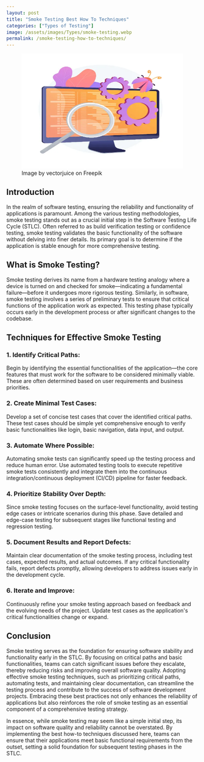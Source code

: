 ```yaml
---
layout: post
title: "Smoke Testing Best How To Techniques"
categories: ["Types of Testing"]
image: /assets/images/Types/smoke-testing.webp
permalink: /smoke-testing-how-to-techniques/
---
```


<figure>
  <img src="/assets/images/Types/smoke-testing.webp" alt="smoke testing techniques" />
  <figcaption>Image by vectorjuice on Freepik</figcaption>
</figure>

## Introduction

In the realm of software testing, ensuring the reliability and functionality of applications is paramount. Among the various testing methodologies, smoke testing stands out as a crucial initial step in the Software Testing Life Cycle (STLC). Often referred to as build verification testing or confidence testing, smoke testing validates the basic functionality of the software without delving into finer details. Its primary goal is to determine if the application is stable enough for more comprehensive testing.

## What is Smoke Testing?

Smoke testing derives its name from a hardware testing analogy where a device is turned on and checked for smoke—indicating a fundamental failure—before it undergoes more rigorous testing. Similarly, in software, smoke testing involves a series of preliminary tests to ensure that critical functions of the application work as expected. This testing phase typically occurs early in the development process or after significant changes to the codebase.

## Techniques for Effective Smoke Testing

### 1. Identify Critical Paths: 
Begin by identifying the essential functionalities of the application—the core features that must work for the software to be considered minimally viable. These are often determined based on user requirements and business priorities.

### 2. Create Minimal Test Cases: 
Develop a set of concise test cases that cover the identified critical paths. These test cases should be simple yet comprehensive enough to verify basic functionalities like login, basic navigation, data input, and output.

### 3. Automate Where Possible: 
Automating smoke tests can significantly speed up the testing process and reduce human error. Use automated testing tools to execute repetitive smoke tests consistently and integrate them into the continuous integration/continuous deployment (CI/CD) pipeline for faster feedback.

### 4. Prioritize Stability Over Depth: 
Since smoke testing focuses on the surface-level functionality, avoid testing edge cases or intricate scenarios during this phase. Save detailed and edge-case testing for subsequent stages like functional testing and regression testing.

### 5. Document Results and Report Defects: 
Maintain clear documentation of the smoke testing process, including test cases, expected results, and actual outcomes. If any critical functionality fails, report defects promptly, allowing developers to address issues early in the development cycle.

### 6. Iterate and Improve: 
Continuously refine your smoke testing approach based on feedback and the evolving needs of the project. Update test cases as the application's critical functionalities change or expand.

## Conclusion

Smoke testing serves as the foundation for ensuring software stability and functionality early in the STLC. By focusing on critical paths and basic functionalities, teams can catch significant issues before they escalate, thereby reducing risks and improving overall software quality. Adopting effective smoke testing techniques, such as prioritizing critical paths, automating tests, and maintaining clear documentation, can streamline the testing process and contribute to the success of software development projects. Embracing these best practices not only enhances the reliability of applications but also reinforces the role of smoke testing as an essential component of a comprehensive testing strategy.

In essence, while smoke testing may seem like a simple initial step, its impact on software quality and reliability cannot be overstated. By implementing the best how-to techniques discussed here, teams can ensure that their applications meet basic functional requirements from the outset, setting a solid foundation for subsequent testing phases in the STLC.
